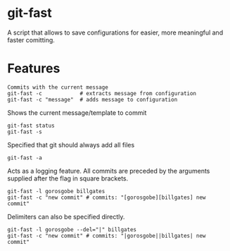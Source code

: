 # git-fast

A script that allows to save configurations for easier, more meaningful and faster comitting.

# Features
```
Commits with the current message
git-fast -c            # extracts message from configuration 
git-fast -c "message"  # adds message to configuration
```
Shows the current message/template to commit
```
git-fast status
git-fast -s
```
Specified that git should always add all files
```
git-fast -a
```
Acts as a logging feature. All commits are preceded by the arguments supplied after the flag in square brackets. 
```
git-fast -l gorosgobe billgates
git-fast -c "new commit" # commits: "[gorosgobe][billgates] new commit"
```
Delimiters can also be specified directly.
```
git-fast -l gorosgobe --del="|" billgates
git-fast -c "new commit" # commits: "|gorosgobe||billgates| new commit"
```
